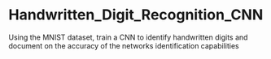 # Handwritten_Digit_Recognition_CNN
Using the MNIST dataset, train a CNN to identify handwritten digits and document on the accuracy of the networks identification capabilities
